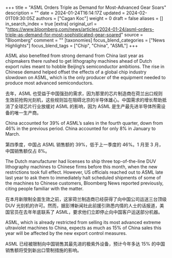 +++
title = "ASML Orders Triple as Demand for Most-Advanced Gear Soars"
description = ""
date = 2024-01-24T16:14:17Z
updated = 2024-02-01T09:30:05Z
authors = ["Cagan Koc"]
weight = 0
draft = false
aliases = []
in_search_index = true
[extra]
original_url = "https://www.bloomberg.com/news/articles/2024-01-24/asml-orders-triple-as-demand-for-most-sophisticated-gear-soared"
source = "Bloomberg"
comment = ""
[taxonomies]
focus_blend_categories = ["News Highlights"]
focus_blend_tags = ["Chip", "China", "ASML"]
+++

ASML also benefited from strong demand from China last year as chipmakers there rushed to get lithography machines ahead of Dutch export rules meant to hobble Beijing’s semiconductor ambitions. The rise in Chinese demand helped offset the effects of a global chip industry slowdown on ASML, which is the only producer of the equipment needed to produce most advanced semiconductors.

去年，ASML 也受益于中国强劲的需求，因为那里的芯片制造商在荷兰出口规则生效前抢购光刻机，这些规则旨在阻碍北京的半导体雄心。中国需求的增长帮助抵消了全球芯片行业放缓对 ASML 的影响，因为 ASML 是生产最先进半导体所需设备的唯一生产商。

China accounted for 39% of ASML’s sales in the fourth quarter, down from 46% in the previous period. China accounted for only 8% in January to March.

第四季度，中国占 ASML 销售额的 39%，低于上一季度的 46%。1 月至 3 月，中国销售额仅占 8%。

The Dutch manufacturer had licenses to ship three top-of-the-line DUV lithography machines to Chinese firms before this month, when the new restrictions took full effect. However, US officials reached out to ASML late last year to ask them to immediately halt scheduled shipments of some of the machines to Chinese customers, Bloomberg News reported previously, citing people familiar with the matter.

在本月新限制全面生效之前，这家荷兰制造商已经获得了向中国公司运送三台顶级 DUV 光刻机的许可。然而，据彭博新闻社此前援引熟悉内情的人士的话报道，美国官员在去年年底联系了 ASML，要求他们立即停止向中国客户运送部分机器。

ASML, which is already restricted from selling its most advanced extreme ultraviolet machines to China, expects as much as 15% of China sales this year will be affected by the new export control measures.

ASML 已经被限制向中国销售其最先进的极紫外设备，预计今年多达 15% 的中国销售额将受到新出口管制措施的影响。

